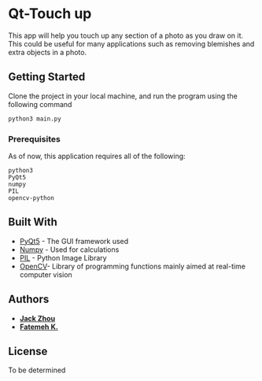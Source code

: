 # Qt-Touch up

This app will help you touch up any section of a photo as you draw on it. This could be useful for many applications such as removing blemishes and extra objects in a photo.

## Getting Started

Clone the project in your local machine, and run the program using the following command

```bash
python3 main.py
```

### Prerequisites

As of now, this application requires all of the following:

```
python3
PyQt5
numpy
PIL
opencv-python
```

## Built With

* [PyQt5](https://www.riverbankcomputing.com/software/pyqt/) - The GUI framework used
* [Numpy](https://numpy.org/) - Used for calculations
* [PIL](http://www.pythonware.com/products/pil/) - Python Image Library
* [OpenCV](https://opencv.org/)- Library of programming functions mainly aimed at real-time computer vision

## Authors

* [**Jack Zhou**](https://github.com/jryzkns)
* [**Fatemeh K.**](https://github.com/kfate)


## License

To be determined
